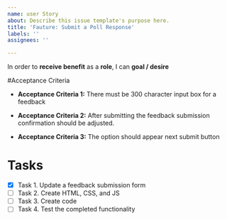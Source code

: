 ```yaml
---
name: user Story
about: Describe this issue template's purpose here.
title: 'Fauture: Submit a Poll Response'
labels: ''
assignees: ''

---
```


In order to **receive benefit** as a **role**, I can **goal / desire**

#Acceptance Criteria
- **Acceptance Criteria 1:** There must be 300 character input box for a feedback 
* **Acceptance Criteria 2:** After submitting the feedback submission confirmation should be adjusted. 
+ **Acceptance Criteria 3:** The option should appear next submit button
# Tasks
- [x] Task 1. Update a feedback submission form
- [ ] Task 2. Create HTML, CSS, and JS
- [ ] Task 3. Create code
- [ ] Task 4. Test the completed functionality
